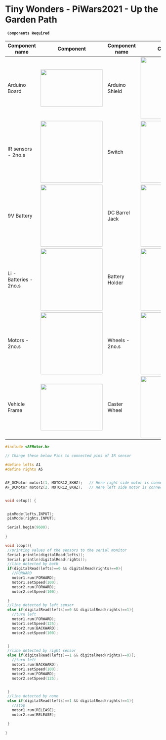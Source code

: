 # Tiny Wonders - PiWars2021 - Up the Garden Path

#### ` Components Required`

Component name | Component | Component name | Component |
------------ | ------------- | ------------ | ------------- |
 Arduino Board | <img src="https://www.distrelec.biz/Web/WebShopImages/landscape_large/9-/01/arduino-a000066.jpg" width="200" height="120"> | Arduino Shield | <img src="https://www.electronicscomp.com/image/cache/catalog/l293d-motor-driver-shield-arduino-800x800.jpg" width="200" height="200">
IR sensors - 2no.s | <img src="https://5.imimg.com/data5/CY/LS/QT/SELLER-7726776/ir-sensor-500x500.jpg" width="200" height="200"> | Switch | <img src="https://sinolec.co.uk/1578-large_default/rocker-switch-miniature-13mm-19mm.jpg" width="200" height="200"> |
9V Battery | <img src="https://5.imimg.com/data5/WW/JT/PZ/SELLER-20589996/9v-battery-500x500.jpg" width="200" height="200"> | DC Barrel Jack | <img src="https://d3s11pzv7w3h1q.cloudfront.net/wp-content/uploads/CA-DC21-USB-3.jpg" width="200" height="200">
Li - Batteries - 2no.s | <img src="https://d1q4q7ketxgxfn.cloudfront.net/media/catalog/product/cache/312af16b4230f9639b105af4a9030f8d/1/9/193304_samsung_battery_25r_18650_001.png" width="200" height="200"> | Battery Holder | <img src="https://cdn3.volusion.com/btfzd.umflq/v/vspfiles/photos/AD519-2.jpg?v-cache=1570025583" width="200" height="200"> |
Motors - 2no.s | <img src="https://5.imimg.com/data5/YA/GD/PT/SELLER-28625428/n20-micro-gear-motor-500x500.jpg" width="200" height="200"> | Wheels - 2no.s | <img src="https://lankatronics.com/image/cache/catalog/Sub%20categories/wheel%20and%20accessories/D%20hole-43mm-2-550x550w.jpg" width="200" height="200">
 Vehicle Frame |<img src="https://sc01.alicdn.com/kf/HTB1vqosJVXXXXauXVXXq6xXFXXXa.jpg" width="200" height="150">| Caster Wheel | <img src="https://images-na.ssl-images-amazon.com/images/I/31UUIaIfIdL._SX342_.jpg" width="200" height="200"> |
 
 ```C++
 #include <AFMotor.h>

// Change these below Pins to connected pins of IR sensor

#define lefts A1 
#define rights A5 


AF_DCMotor motor1(1, MOTOR12_8KHZ);   // Here right side motor is connected to M1
AF_DCMotor motor2(2, MOTOR12_8KHZ);   // Here left side motor is connected to M4


void setup() {


  pinMode(lefts,INPUT);
  pinMode(rights,INPUT);

  Serial.begin(9600);
  
}

void loop(){
  //printing values of the sensors to the serial monitor
  Serial.println(digitalRead(lefts));
  Serial.println(digitalRead(rights));
  //line detected by both
  if(digitalRead(lefts)==0 && digitalRead(rights)==0){
    //FORWARD
    motor1.run(FORWARD);
    motor1.setSpeed(100);
    motor2.run(FORWARD);
    motor2.setSpeed(100);

  }
  //line detected by left sensor
  else if(digitalRead(lefts)==0 && digitalRead(rights)==1){
    //turn left
    motor1.run(FORWARD);
    motor1.setSpeed(125);
    motor2.run(BACKWARD);
    motor2.setSpeed(100);


  }
  //line detected by right sensor
  else if(digitalRead(lefts)==1 && digitalRead(rights)==0){;
    //turn left
    motor1.run(BACKWARD);
    motor1.setSpeed(100);
    motor2.run(FORWARD);
    motor2.setSpeed(125);


  }
  //line detected by none
  else if(digitalRead(lefts)==1 && digitalRead(rights)==1){
    //stop
    motor1.run(RELEASE);
    motor2.run(RELEASE);

  }
  
}
```
